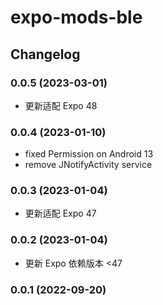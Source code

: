 # expo-mods-ble

## Changelog

### 0.0.5 (2023-03-01)

* 更新适配 Expo 48

### 0.0.4 (2023-01-10)

* fixed Permission on Android 13
* remove JNotifyActivity service

### 0.0.3 (2023-01-04)

* 更新适配 Expo 47

### 0.0.2 (2023-01-04)

* 更新 Expo 依赖版本 <47

### 0.0.1 (2022-09-20)
